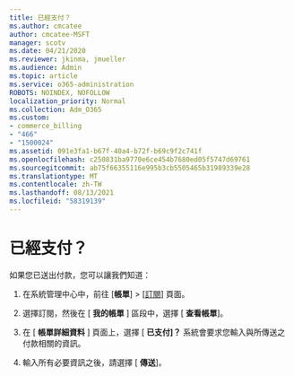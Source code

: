 ```yaml
---
title: 已經支付？
ms.author: cmcatee
author: cmcatee-MSFT
manager: scotv
ms.date: 04/21/2020
ms.reviewer: jkinma, jmueller
ms.audience: Admin
ms.topic: article
ms.service: o365-administration
ROBOTS: NOINDEX, NOFOLLOW
localization_priority: Normal
ms.collection: Adm_O365
ms.custom:
- commerce_billing
- "466"
- "1500024"
ms.assetid: 091e3fa1-b67f-40a4-b72f-b69c9f2c741f
ms.openlocfilehash: c250831ba9770e6ce454b7680ed05f5747d69761
ms.sourcegitcommit: ab75f66355116e995b3cb5505465b31989339e28
ms.translationtype: MT
ms.contentlocale: zh-TW
ms.lasthandoff: 08/13/2021
ms.locfileid: "58319139"
---
```

# <a name="already-paid"></a>已經支付？

如果您已送出付款，您可以讓我們知道：
  
1. 在系統管理中心中，前往 [**帳單**] \> [[訂閱](https://go.microsoft.com/fwlink/p/?linkid=842054)] 頁面。

2. 選擇訂閱，然後在 [ **我的帳單** ] 區段中，選擇 [ **查看帳單**]。

3. 在 [ **帳單詳細資料** ] 頁面上，選擇 [ **已支付]？** 系統會要求您輸入與所傳送之付款相關的資訊。

4. 輸入所有必要資訊之後，請選擇 [ **傳送**]。